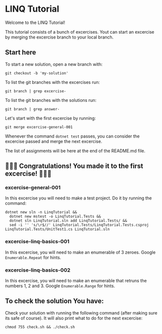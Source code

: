 # LINQ Tutorial

Welcome to the LINQ Tutorial!

This tutorial consists of a bunch of excercises. Yout can start an excercise by merging the excercise branch to your local branch.

## Start here
To start a new solution, open a new branch with:
```
git checkout -b 'my-solution'
```
To list the git branches with the excercises run:
```
git branch | grep excercise-
```
To list the git branches with the solutions run:
```
git branch | grep answer-
```
Let's start with the first excercise by running:
```
git merge excercise-general-001
```
Whenever the command `dotnet test` passes, you can consider the excercise passed and merge the next excercise.

The list of assignments will be here at the end of the README.md file.

## 🎉🎉🎉 Congratulations! You made it to the first excercise! 🎉🎉🎉

### excercise-general-001
In this excercise you will need to make a test project. Do it by running the command:
```
dotnet new sln -n LinqTutorial &&
  dotnet new mstest -o LinqTutorial.Tests &&
  dotnet sln LinqTutorial.sln add LinqTutorial.Tests/ &&
  sed -i '' 's/\r$//' LinqTutorial.Tests/LinqTutorial.Tests.csproj LinqTutorial.Tests/UnitTest1.cs LinqTutorial.sln
```

### excercise-linq-basics-001
In this excercise, you will need to make an enumerable of 3 zeroes. Google `Enumerable.Repeat` for hints.

### excercise-linq-basics-002
In this excercise, you will need to make an enumerable that retruns the numbers 1, 2 and 3. Google `Enumerable.Range` for hints.


## To check the solution You have:
Check your solution with running the following command (after making sure its safe of course). It will also print what to do for the next excercise:
```
chmod 755 check.sh && ./check.sh
```

